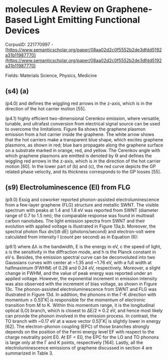# molecules A Review on Graphene-Based Light Emitting Functional Devices

CorpusID: 221770997 - [https://www.semanticscholar.org/paper/08aa02d2c0f5552b2de3dfdd5192a31b11987770](https://www.semanticscholar.org/paper/08aa02d2c0f5552b2de3dfdd5192a31b11987770)

Fields: Materials Science, Physics, Medicine

## (s4) (a)
(p4.0) and defines the wiggling red arrows in the z-axis, which is in the direction of the hot carrier motion [55].

(p4.1) highly efficient two-dimensional Cerenkov emission, where versatile, tunable, and ultrafast conversion from electrical signal source can be used to overcome the limitations. Figure 8a shows the graphene plasmon emission from a hot carrier inside the graphene. The white arrow shows that the hot carriers make a transparent blue shape, which excites graphene plasmons, as shown in red; blue bars propagate along the graphene surface on a substrate marked in orange, red, and yellow. The Cerenkov angle with which graphene plasmons are emitted is denoted by Ѳ and defines the wiggling red arrows in the z-axis, which is in the direction of the hot carrier motion [60]. In the lower part of (b) and (c), the red curve depicts the GP related phase velocity, and its thickness corresponds to the GP losses [55].
## (s9) Electroluminescence (El) from FLG
(p9.0) Essig and coworker reported phonon-assisted electroluminescence from a few-layer graphene (FLG) structure and metallic SWNT. The visible spectrum with peaks at 1.4 and 1.8 eV was reported from SWNT (diameter range of 0.7 to 1.5 nm); the comparable response was found in multiwall carbon nanotubes. The light emission spectra from SWNT and their evolution with applied voltage is illustrated in Figure 13a,b. Moreover, the spectral photon flux dn/(dt dE) (photons/second) and electron-volt were calculated from intensity I (count per second) as in Equation (6):

(p9.1) where Δλ is the bandwidth, E is the energy in eV, c the speed of light, s is the sensitivity in the diffraction mode, and h is the Planck constant in eV·s. Besides, the emission spectral curve can be deconvoluted into two Gaussians curves with center at ~1.35 and ~1.76 eV, with a full width at halfmaximum (FWHM) of 0.28 and 0.24 eV, respectively. Moreover, a slight change in FWHM, and the value of peak energy was reported under an applied voltage. However, the exponential increment in emission intensity was also observed with the increment of bias voltage, as shown in Figure 13c. The phonon-assisted electroluminescence from SWNT and FLG was illustrated in Figure 13d. In addition, the phonons in the Γ-K direction with momentum ≤ 0.5|ΓK| is responsible for the momentum of electronic transition from M to K. Within this momentum range, it is the longitudinal optical (LO) branch, which is closest to ΔE/2 ≈ 0.2 eV, and hence most likely can provide the phonon involved in the emission process. In contrast, the TO branch with ~0.17 eV at a wave vector 0.5|ΓK| is slightly lower in energy [62]. The electron-phonon coupling (EPC) of those branches strongly depends on the position of the Fermi energy level EF with respect to the charge neutrality point E0. At EF = E0, the EPC for the LO and TO phonons is large only at the Γ and K points, respectively [164]. Lastly, all the electroluminescence emissions of graphene discussed in section 4 are summarized in Table 3. 
